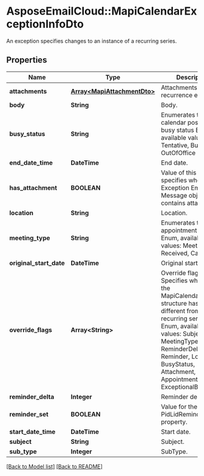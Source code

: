 # AsposeEmailCloud::MapiCalendarExceptionInfoDto

An exception specifies changes to an instance of a recurring series.             

## Properties
Name | Type | Description | Notes
---- | ---- | ----------- | -----
**attachments** |[**Array&lt;MapiAttachmentDto&gt;**](MapiAttachmentDto.md) | Attachments in the recurrence exception.              | [optional] 
**body** |**String** | Body.              | [optional] 
**busy_status** |**String** | Enumerates the mapi calendar possible busy status Enum, available values: Free, Tentative, Busy, OutOfOffice | 
**end_date_time** |**DateTime** | End date.              | 
**has_attachment** |**BOOLEAN** | Value of this field specifies whether the Exception Embedded Message object contains attachments.              | 
**location** |**String** | Location.              | [optional] 
**meeting_type** |**String** | Enumerates the appointment state Enum, available values: Meeting, Received, Canceled | 
**original_start_date** |**DateTime** | Original start date.              | 
**override_flags** |**Array&lt;String&gt;** | Override flags.              Items: Specifies what data in the MapiCalendarOverride structure has a value different from the recurring series. Enum, available values: Subject, MeetingType, ReminderDelta, Reminder, Location, BusyStatus, Attachment, Subtype, AppointmentColor, ExceptionalBody | [optional] 
**reminder_delta** |**Integer** | Reminder delta.              | 
**reminder_set** |**BOOLEAN** | Value for the PidLidReminderSet property.              | 
**start_date_time** |**DateTime** | Start date.              | 
**subject** |**String** | Subject.              | [optional] 
**sub_type** |**Integer** | SubType.              | 


[[Back to Model list]](Models.md) [[Back to README]](README.md)
